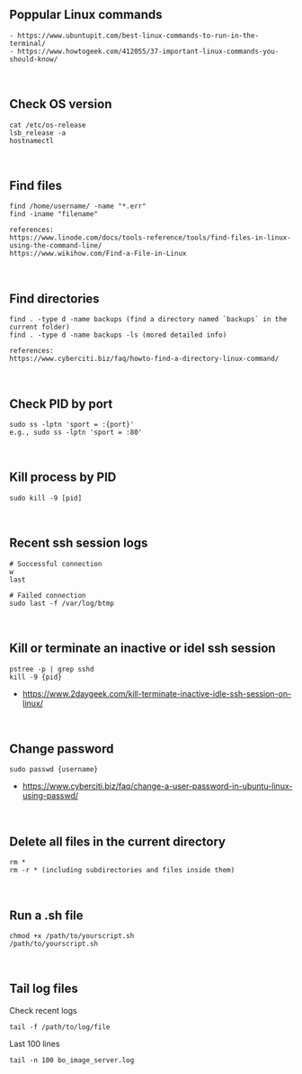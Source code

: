 ## Poppular Linux commands
```
- https://www.ubuntupit.com/best-linux-commands-to-run-in-the-terminal/
- https://www.howtogeek.com/412055/37-important-linux-commands-you-should-know/
```

<br />

## Check OS version
```
cat /etc/os-release
lsb_release -a
hostnamectl
```

<br />

## Find files
```
find /home/username/ -name "*.err"
find -iname "filename"

references: 
https://www.linode.com/docs/tools-reference/tools/find-files-in-linux-using-the-command-line/
https://www.wikihow.com/Find-a-File-in-Linux
```

<br />

## Find directories
```
find . -type d -name backups (find a directory named `backups` in the current folder)
find . -type d -name backups -ls (mored detailed info)

references: 
https://www.cyberciti.biz/faq/howto-find-a-directory-linux-command/
```

<br />

## Check PID by port
```
sudo ss -lptn 'sport = :{port}'
e.g., sudo ss -lptn 'sport = :80'
```

<br />

## Kill process by PID
```
sudo kill -9 [pid]
```

<br />

## Recent ssh session logs
```
# Successful connection
w
last

# Failed connection
sudo last -f /var/log/btmp
```

<br />

## Kill or terminate an inactive or idel ssh session
```
pstree -p | grep sshd
kill -9 {pid}
```
- https://www.2daygeek.com/kill-terminate-inactive-idle-ssh-session-on-linux/

<br />

## Change password
```
sudo passwd {username}
```
- https://www.cyberciti.biz/faq/change-a-user-password-in-ubuntu-linux-using-passwd/

<br />

## Delete all files in the current directory
```
rm *
rm -r * (including subdirectories and files inside them)
```

<br />

## Run a .sh file
```
chmod +x /path/to/yourscript.sh
/path/to/yourscript.sh
```

<br/>

## Tail log files
Check recent logs
```
tail -f /path/to/log/file
```
Last 100 lines
```
tail -n 100 bo_image_server.log
```
